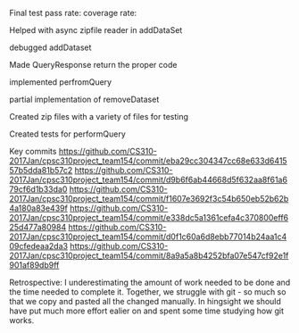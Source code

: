 Final test pass rate: 
coverage rate:

Helped with async zipfile reader in addDataSet

debugged addDataset

Made QueryResponse return the proper code

implemented perfromQuery

partial implementation of removeDataset

Created zip files with a variety of files for testing

Created tests for performQuery

Key commits
https://github.com/CS310-2017Jan/cpsc310project_team154/commit/eba29cc304347cc68e633d641557b5dda81b57c2
https://github.com/CS310-2017Jan/cpsc310project_team154/commit/d9b6f6ab44668d5f632aa8f61a679cf6d1b33da0
https://github.com/CS310-2017Jan/cpsc310project_team154/commit/f1607e3692f3c54b650eb52b62b4a180a83e439f
https://github.com/CS310-2017Jan/cpsc310project_team154/commit/e338dc5a1361cefa4c370800eff625d477a80984
https://github.com/CS310-2017Jan/cpsc310project_team154/commit/d0f1c60a6d8ebb77014b24aa1c409cfedeaa2da3
https://github.com/CS310-2017Jan/cpsc310project_team154/commit/8a9a5a8b4252bfa07e547cf92e1f901af89db9ff

Retrospective:
I underestimating the amount of work needed to be done and the time needed to complete it. Together, we struggle with git - so much so that we copy and pasted all the changed manually. In hingsight we should have put much more effort ealier on and spent some time studying how git works.
